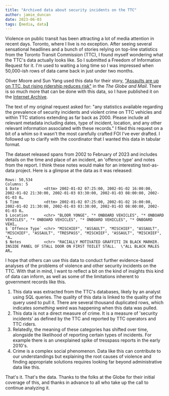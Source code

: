 ```yaml
---
title: "Archived data about security incidents on the TTC"
author: jamie_duncan
date: 2023-06-03
tags: [media, data]
---
```


Violence on public transit has been attracting a lot of media attention in recent days. Toronto, where I live is no exception. After seeing several sensational headlines and a bunch of stories relying on top-line statistics from the Toronto Transit Commission (TTC), I found myself wondering what the TTC's data actually looks like. So I submitted a Freedom of Information Request for it. I'm used to waiting a long time so I was impressed when 50,000-ish rows of data came back in just under two months.

Oliver Moore and Sun Yang used this data for their story, ["Assaults are up on TTC, but rising ridership reduces risk"](https://www.theglobeandmail.com/canada/article-ttc-violence-rates/) in the *The Globe and Mail*. There is so much more that can be done with this data, so I have published it on the [Internet Archive](https://archive.org/details/ttc-security-incidents).

The text of my original request asked for: "any statistics available regarding the prevalence of security incidents and violent crime on TTC vehicles and within TTC stations extending as far back as 2000. Please include all relevant metadata including dates, type of incident, location, and any other relevant information associated with these records." I filed this request on a bit of a whim so it wasn't the most carefully crafted FOI I've ever drafted. I followed up to clarify with the coordinator that I wanted this data in tabular format.

The dataset released spans from 2002 to February of 2023 and includes details on the time and place of an incident, an 'offence type' and notes from the report. I think these notes would make for an interesting text-as-data project. Here is a glimpse at the data as it was released:

```
Rows: 50,534
Columns: 5
$ Date           <dttm> 2002-01-02 07:25:00, 2002-01-02 16:00:00, 2002-01-02 21:30:00, 2002-01-03 03:30:00, 2002-01-03 08:00:00, 2002-01-03 0…
$ Time           <dttm> 2002-01-02 07:25:00, 2002-01-02 16:00:00, 2002-01-02 21:30:00, 2002-01-03 03:30:00, 2002-01-03 08:00:00, 2002-01-03 0…
$ Location       <chr> "BLOOR YONGE", "* ONBOARD VEHICLES", "* ONBOARD VEHICLES", "* ONBOARD VEHICLES", "* ONBOARD VEHICLES", "* ONBOARD VEHI…
$ `Offence Type` <chr> "MISCHIEF", "ASSAULT", "MISCHIEF", "ASSAULT", "MISCHIEF", "ASSAULT", "TRESPASS", "MISCHIEF", "ASSAULT", "MISCHIEF", "A…
$ Notes          <chr> "RACIALLY MOTIVATED GRAFFITI IN BLACK MARKER.  INSIDE PANEL OF STALL DOOR ON FIRST TOILET STALL.  \"ALL BLACK MALES AR…
```

I hope that others can use this data to conduct further evidence-based analyses of the problems of violence and other security incidents on the TTC. With that in mind, I want to reflect a bit on the kind of insights this kind of data can inform, as well as some of the limitations inherent to government records like this.

1. This data was extracted from the TTC's databases, likely by an analyst using SQL queries. The quality of this data is linked to the quality of the query used to pull it. There are several thousand duplicated rows, which indicates *something* weird was happening when this data was pulled. 
2. This data is not a direct measure of crime. It is a measure of 'security incidents' as defined by the TTC and reported by TTC operators and TTC riders.
3. Relatedly, the meaning of these categories has shifted over time, alongside the likelihood of reporting certain types of incidents. For example there is an unexplained spike of tresspass reports in the early 2010's.
4. Crime is a complex social phenomenon. Data like this can contribute to our understandings but explaining the root causes of violence and finding appropriate solutions requires looking far beyond administrative data like this.

That's it. That's the data. Thanks to the folks at the Globe for their initial coverage of this, and thanks in advance to all who take up the call to continue analyzing it.



